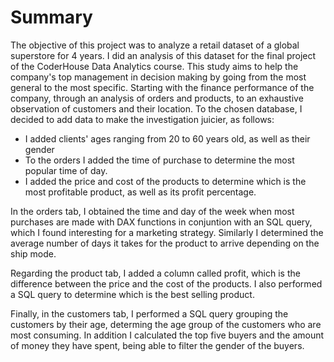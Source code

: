 # Summary 

The objective of this project was to analyze a retail dataset of a global superstore for 4 years. I did an analysis of this dataset for the final project of the CoderHouse Data Analytics course. This study aims to help the company's top management in decision making by going from the most general to the most specific. 
Starting with the finance performance of the company, through an analysis of orders and products, to an exhaustive observation of customers and their location.
To the chosen database, I decided to add data to make the investigation juicier, as follows:
- I added clients' ages ranging from 20 to 60 years old, as well as their gender
- To the orders I added the time of purchase to determine the most popular time of day.
- I added the price and cost of the products to determine which is the most profitable product, as well as its profit percentage.

In the orders tab, I obtained the time and day of the week when most purchases are made with DAX functions in conjuntion with an SQL query, which I found interesting for a marketing strategy. Similarly I determined the average number of days it takes for the product to arrive depending on the ship mode.

Regarding the product tab, I added a column called profit, which is the difference between the price and the cost of the products. I also performed a SQL query to
determine which is the best selling product.

Finally, in the customers tab, I performed a SQL query grouping the customers by their age, determing the age group of the customers who are most consuming.
In addition I calculated the top five buyers and the amount of money they have spent, being able to filter the gender of the buyers. 
